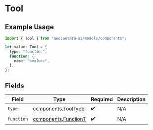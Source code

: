 # Tool

## Example Usage

```typescript
import { Tool } from "neosantara-ai/models/components";

let value: Tool = {
  type: "function",
  function: {
    name: "<value>",
  },
};
```

## Fields

| Field                                                        | Type                                                         | Required                                                     | Description                                                  |
| ------------------------------------------------------------ | ------------------------------------------------------------ | ------------------------------------------------------------ | ------------------------------------------------------------ |
| `type`                                                       | [components.ToolType](../../models/components/tooltype.md)   | :heavy_check_mark:                                           | N/A                                                          |
| `function`                                                   | [components.FunctionT](../../models/components/functiont.md) | :heavy_check_mark:                                           | N/A                                                          |